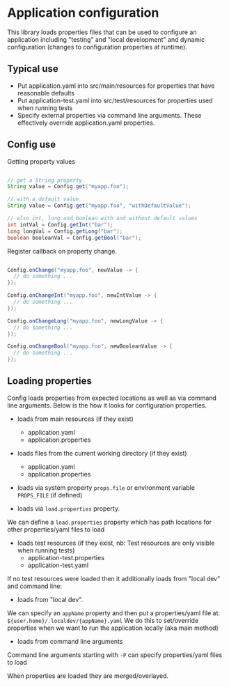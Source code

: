 # Application configuration
This library loads properties files that can be used to configure
an application including "testing" and "local development" and 
dynamic configuration (changes to configuration properties at runtime).


## Typical use

- Put application.yaml into src/main/resources for properties that have reasonable defaults
- Put application-test.yaml into src/test/resources for properties used when running tests
- Specify external properties via command line arguments. These effectively override application.yaml properties.


## Config use

Getting property values
```java

// get a String property
String value = Config.get("myapp.foo");

// with a default value
String value = Config.get("myapp.foo", "withDefaultValue");

// also int, long and boolean with and without default values
int intVal = Config.getInt("bar");
long longVal = Config.getLong("bar");
boolean booleanVal = Config.getBool("bar");

```
Register callback on property change.
```java

Config.onChange("myapp.foo", newValue -> {
  // do something ...  
});

Config.onChangeInt("myapp.foo", newIntValue -> {
  // do something ...  
});

Config.onChangeLong("myapp.foo", newLongValue -> {
  // do something ...  
});

Config.onChangeBool("myapp.foo", newBooleanValue -> {
  // do something ...  
});

```


## Loading properties

Config loads properties from expected locations as well as via command line arguments. 
Below is the how it looks for configuration properties.
  
- loads from main resources (if they exist)
    - application.yaml
    - application.properties
    
- loads files from the current working directory (if they exist)
    - application.yaml
    - application.properties

- loads via system property `props.file` or environment variable `PROPS_FILE` (if defined)

- loads via `load.properties` property.

We can define a `load.properties` property which has path locations for other properties/yaml files to load

- loads test resources (if they exist, nb: Test resources are only visible when running tests)
    - application-test.properties
    - application-test.yaml

    
If no test resources were loaded then it additionally loads from "local dev" and command line:

- loads from "local dev".

We can specify an `appName` property and then put a properties/yaml file at: `${user.home}/.localdev/{appName}.yaml`
We do this to set/override properties when we want to run the application locally (aka main method)

- loads from command line arguments

Command line arguments starting with `-P` can specify properties/yaml files to load


When properties are loaded they are merged/overlayed.

